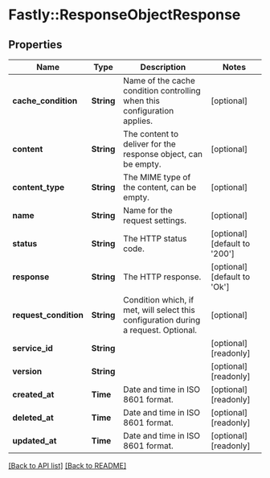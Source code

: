 # Fastly::ResponseObjectResponse

## Properties

| Name | Type | Description | Notes |
| ---- | ---- | ----------- | ----- |
| **cache_condition** | **String** | Name of the cache condition controlling when this configuration applies. | [optional] |
| **content** | **String** | The content to deliver for the response object, can be empty. | [optional] |
| **content_type** | **String** | The MIME type of the content, can be empty. | [optional] |
| **name** | **String** | Name for the request settings. | [optional] |
| **status** | **String** | The HTTP status code. | [optional][default to &#39;200&#39;] |
| **response** | **String** | The HTTP response. | [optional][default to &#39;Ok&#39;] |
| **request_condition** | **String** | Condition which, if met, will select this configuration during a request. Optional. | [optional] |
| **service_id** | **String** |  | [optional][readonly] |
| **version** | **String** |  | [optional][readonly] |
| **created_at** | **Time** | Date and time in ISO 8601 format. | [optional][readonly] |
| **deleted_at** | **Time** | Date and time in ISO 8601 format. | [optional][readonly] |
| **updated_at** | **Time** | Date and time in ISO 8601 format. | [optional][readonly] |

[[Back to API list]](../../README.md#endpoints) [[Back to README]](../../README.md)

